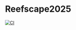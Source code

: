 # Reefscape2025

[![CI](https://github.com/4201VitruvianBots/Reefscape2025/actions/workflows/main.yml/badge.svg)](https://github.com/4201VitruvianBots/Reefscape2025/actions/workflows/main.yml)